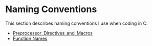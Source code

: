 # Naming Conventions
This section describes naming conventions I use when coding in C.

- [Preprocessor_Directives_and_Macros](Preprocessor_Directives_and_Macros.md)
- [Function Names](Function_Names.md)

